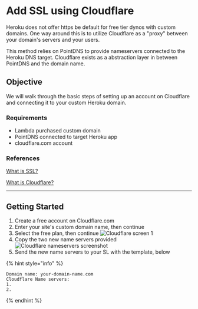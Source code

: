 # Add SSL using Cloudflare

Heroku does not offer https be default for free tier dynos with custom domains.
One way around this is to utilize Cloudflare as a "proxy" between your domain's
servers and your users.

This method relies on PointDNS to provide nameservers connected to the Heroku
DNS target. Cloudflare exists as a abstraction layer in between PointDNS and the
domain name.

## Objective

We will walk through the basic steps of setting up an account on Cloudflare and
connecting it to your custom Heroku domain.

### Requirements

- Lambda purchased custom domain
- PointDNS connected to target Heroku app
- cloudflare.com account

### References

[What is SSL?](https://www.cloudflare.com/learning/ssl/what-is-ssl/)

[What is Cloudflare?](https://www.cloudflare.com/learning/what-is-cloudflare/)

---

## Getting Started

1. Create a free account on Cloudflare.com
2. Enter your site's custom domain name, then continue
3. Select the free plan, then continue
   ![Cloudflare screen 1](../../.gitbook/assets/https-ssl-support/cloudflare-screen-01.png
"Cloudflare screen 1")
4. Copy the two new name servers provided
   ![Cloudflare nameservers screenshot](../../.gitbook/assets/https-ssl-support/cloudflare-screen-02.png
"Cloudflare nameservers screenshot")
5. Send the new name servers to your SL with the template, below

{% hint style="info" %}

``` text
Domain name: your-domain-name.com
Cloudflare Name servers:
1.
2.
```

{% endhint %}

